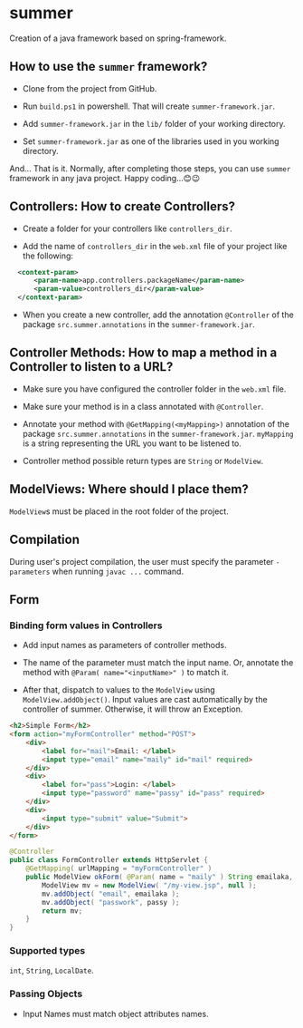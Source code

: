 # __summer__
Creation of a java framework based on spring-framework.


## How to use the `summer` framework?

- Clone from the project from GitHub.

- Run `build.ps1` in powershell. That will create `summer-framework.jar`.

- Add `summer-framework.jar` in the `lib/` folder of your working directory.
 
- Set `summer-framework.jar` as one of the libraries used in you working directory.

And... That is it. Normally, after completing those steps, you can use `summer`
framework in any java project. Happy coding...😊😉


## Controllers: How to create Controllers?

- Create a folder for your controllers like `controllers_dir`.

- Add the name of `controllers_dir` in the `web.xml` file
of your project like the following:

```xml
  <context-param>
      <param-name>app.controllers.packageName</param-name>
      <param-value>controllers_dir</param-value>
  </context-param>
```

- When you create a new controller, add the annotation `@Controller` of 
the package `src.summer.annotations` in the `summer-framework.jar`.


## Controller Methods: How to map a method in a Controller to listen to a URL?

- Make sure you have configured the controller folder in the `web.xml` file.

- Make sure your method is in a class annotated with `@Controller`.

- Annotate your method with `@GetMapping(<myMapping>)` annotation of 
the package `src.summer.annotations` in the `summer-framework.jar`.
`myMapping` is a string representing the URL you want to be listened to.

- Controller method possible return types are `String` or `ModelView`.

## ModelViews: Where should I place them?

`ModelView`s must be placed in the root folder of the project.

## Compilation

During user's project compilation, the user must specify the parameter `-parameters`
when running `javac ...` command.

## Form

### Binding form values in Controllers

- Add input names as parameters of controller methods.

- The name of the parameter must match the input name. Or, annotate the method
with `@Param( name="<inputName>" )` to match it.

- After that, dispatch to values to the `ModelView` using `ModelView.addObject()`.
Input values are cast automatically by the controller of summer. Otherwise, it will
throw an Exception.

```html
<h2>Simple Form</h2>
<form action="myFormController" method="POST">
    <div>
        <label for="mail">Email: </label>
        <input type="email" name="maily" id="mail" required>
    </div>
    <div>
        <label for="pass">Login: </label>
        <input type="password" name="passy" id="pass" required>
    </div>
    <div>
        <input type="submit" value="Submit">
    </div>
</form>
```

```java
@Controller
public class FormController extends HttpServlet {
    @GetMapping( urlMapping = "myFormController" )
    public ModelView okForm( @Param( name = "maily" ) String emailaka, String passy ) {
        ModelView mv = new ModelView( "/my-view.jsp", null );
        mv.addObject( "email", emailaka );
        mv.addObject( "passwork", passy );
        return mv;
    }
}
```

### Supported types
`int`, `String`, `LocalDate`.

### Passing Objects

- Input Names must match object attributes names.
